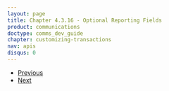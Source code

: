 ```yaml
---
layout: page
title: Chapter 4.3.16 - Optional Reporting Fields
product: communications
doctype: comms_dev_guide
chapter: customizing-transactions
nav: apis
disqus: 0
---
```


<ul class="pager">
  <li class="previous"><a href="/communications/dev-guide/customizing-transactions/sample-transactions/invoice-mode/"><i class="glyphicon glyphicon-chevron-left"></i>Previous</a></li>
  <li class="next"><a href="/communications/dev-guide/customizing-transactions/sample-transactions/adjustment/">Next<i class="glyphicon glyphicon-chevron-right"></i></a></li>
</ul>